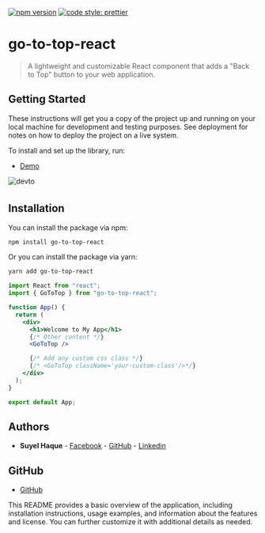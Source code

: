 [![npm version](https://badge.fury.io/js/angular2-expandable-list.svg)](https://badge.fury.io/js/angular2-expandable-list)
[![code style: prettier](https://img.shields.io/badge/code_style-prettier-ff69b4.svg?style=flat-square)](https://github.com/prettier/prettier)

# go-to-top-react

> A lightweight and customizable React component that adds a "Back to Top" button to your web application.

## Getting Started

These instructions will get you a copy of the project up and running on your local machine for development and testing purposes. See deployment for notes on how to deploy the project on a live system.

To install and set up the library, run:

- [Demo](https://i.ibb.co/7nK00Vy/ezgif-4-4c2eb5555b.gif)

<img src=https://i.ibb.co/7nK00Vy/ezgif-4-4c2eb5555b.gif alt=devto style="margin-bottom: 5px;" />

## Installation

You can install the package via npm:

```bash
npm install go-to-top-react
```

Or you can install the package via yarn:

```bash
yarn add go-to-top-react
```

```jsx
import React from "react";
import { GoToTop } from "go-to-top-react";

function App() {
  return (
    <div>
      <h1>Welcome to My App</h1>
      {/* Other content */}
      <GoToTop />

      {/* Add any custom css class */}
      {/* <GoToTop className='your-custom-class'/>*/}
    </div>
  );
}

export default App;
```

## Authors

- **Suyel Haque** - [Facebook](https://www.facebook.com/slsuyel2) - [GitHub](https://github.com/slsuyel) - [Linkedin](https://www.linkedin.com/in/slsuyel)

## GitHub

- [GitHub](https://github.com/slsuyel/back-to-top)

This README provides a basic overview of the application, including installation instructions, usage examples, and information about the features and license. You can further customize it with additional details as needed.
